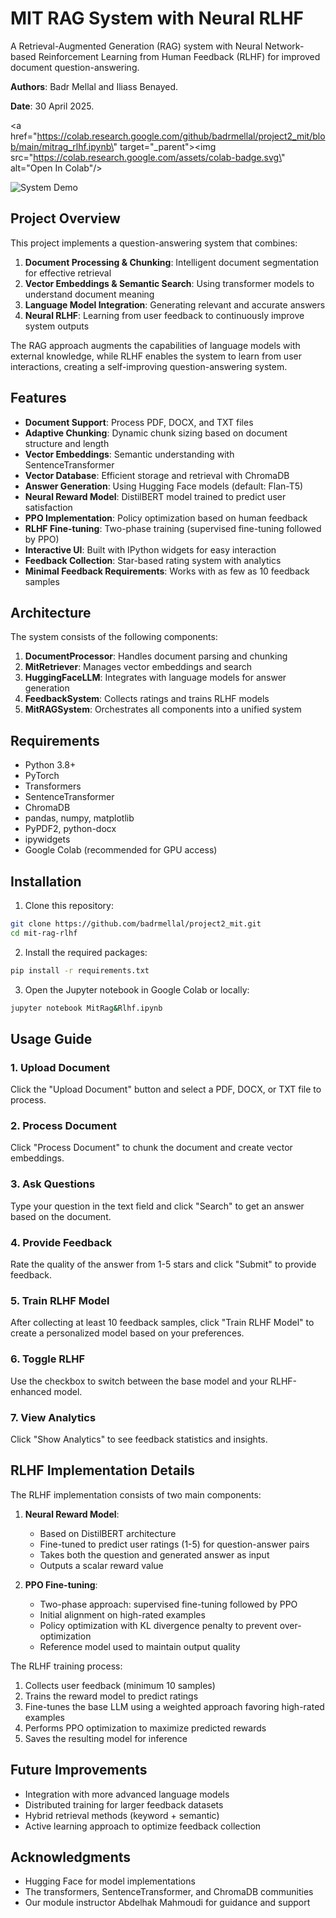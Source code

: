 # MIT RAG System with Neural RLHF

A Retrieval-Augmented Generation (RAG) system with Neural Network-based Reinforcement Learning from Human Feedback (RLHF) for improved document question-answering.

**Authors**: Badr Mellal and Iliass Benayed.

**Date**: 30 April 2025.

<a href=\"https://colab.research.google.com/github/badrmellal/project2_mit/blob/main/mitrag_rlhf.ipynb\" target=\"_parent\"><img src=\"https://colab.research.google.com/assets/colab-badge.svg\" alt=\"Open In Colab\"/></a>

![System Demo](https://github.com/badrmellal/project2_mit/raw/main/docs/system-demo.png)

## Project Overview

This project implements a question-answering system that combines:

1. **Document Processing & Chunking**: Intelligent document segmentation for effective retrieval
2. **Vector Embeddings & Semantic Search**: Using transformer models to understand document meaning
3. **Language Model Integration**: Generating relevant and accurate answers
4. **Neural RLHF**: Learning from user feedback to continuously improve system outputs

The RAG approach augments the capabilities of language models with external knowledge, while RLHF enables the system to learn from user interactions, creating a self-improving question-answering system.

## Features

- **Document Support**: Process PDF, DOCX, and TXT files
- **Adaptive Chunking**: Dynamic chunk sizing based on document structure and length
- **Vector Embeddings**: Semantic understanding with SentenceTransformer
- **Vector Database**: Efficient storage and retrieval with ChromaDB
- **Answer Generation**: Using Hugging Face models (default: Flan-T5)
- **Neural Reward Model**: DistilBERT model trained to predict user satisfaction
- **PPO Implementation**: Policy optimization based on human feedback
- **RLHF Fine-tuning**: Two-phase training (supervised fine-tuning followed by PPO)
- **Interactive UI**: Built with IPython widgets for easy interaction
- **Feedback Collection**: Star-based rating system with analytics
- **Minimal Feedback Requirements**: Works with as few as 10 feedback samples

## Architecture

The system consists of the following components:

1. **DocumentProcessor**: Handles document parsing and chunking
2. **MitRetriever**: Manages vector embeddings and search
3. **HuggingFaceLLM**: Integrates with language models for answer generation
4. **FeedbackSystem**: Collects ratings and trains RLHF models
5. **MitRAGSystem**: Orchestrates all components into a unified system

## Requirements

- Python 3.8+
- PyTorch
- Transformers
- SentenceTransformer
- ChromaDB
- pandas, numpy, matplotlib
- PyPDF2, python-docx
- ipywidgets
- Google Colab (recommended for GPU access)

## Installation

1. Clone this repository:
```bash
git clone https://github.com/badrmellal/project2_mit.git
cd mit-rag-rlhf
```

2. Install the required packages:
```bash
pip install -r requirements.txt
```

3. Open the Jupyter notebook in Google Colab or locally:
```bash
jupyter notebook MitRag&Rlhf.ipynb
```

## Usage Guide

### 1. Upload Document

Click the "Upload Document" button and select a PDF, DOCX, or TXT file to process.

### 2. Process Document

Click "Process Document" to chunk the document and create vector embeddings.

### 3. Ask Questions

Type your question in the text field and click "Search" to get an answer based on the document.

### 4. Provide Feedback

Rate the quality of the answer from 1-5 stars and click "Submit" to provide feedback.

### 5. Train RLHF Model

After collecting at least 10 feedback samples, click "Train RLHF Model" to create a personalized model based on your preferences.

### 6. Toggle RLHF

Use the checkbox to switch between the base model and your RLHF-enhanced model.

### 7. View Analytics

Click "Show Analytics" to see feedback statistics and insights.

## RLHF Implementation Details

The RLHF implementation consists of two main components:

1. **Neural Reward Model**: 
   - Based on DistilBERT architecture
   - Fine-tuned to predict user ratings (1-5) for question-answer pairs
   - Takes both the question and generated answer as input
   - Outputs a scalar reward value

2. **PPO Fine-tuning**:
   - Two-phase approach: supervised fine-tuning followed by PPO
   - Initial alignment on high-rated examples
   - Policy optimization with KL divergence penalty to prevent over-optimization
   - Reference model used to maintain output quality

The RLHF training process:
1. Collects user feedback (minimum 10 samples)
2. Trains the reward model to predict ratings
3. Fine-tunes the base LLM using a weighted approach favoring high-rated examples
4. Performs PPO optimization to maximize predicted rewards
5. Saves the resulting model for inference

## Future Improvements

- Integration with more advanced language models
- Distributed training for larger feedback datasets
- Hybrid retrieval methods (keyword + semantic)
- Active learning approach to optimize feedback collection


## Acknowledgments

- Hugging Face for model implementations
- The transformers, SentenceTransformer, and ChromaDB communities
- Our module instructor Abdelhak Mahmoudi for guidance and support
